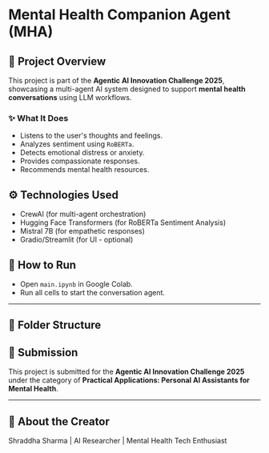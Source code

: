 # Mental Health Companion Agent (MHA)

## 🧠 Project Overview
This project is part of the **Agentic AI Innovation Challenge 2025**, showcasing a multi-agent AI system designed to support **mental health conversations** using LLM workflows.

### ✨ What It Does
- Listens to the user's thoughts and feelings.
- Analyzes sentiment using `RoBERTa`.
- Detects emotional distress or anxiety.
- Provides compassionate responses.
- Recommends mental health resources.

## ⚙️ Technologies Used
- CrewAI (for multi-agent orchestration)
- Hugging Face Transformers (for RoBERTa Sentiment Analysis)
- Mistral 7B (for empathetic responses)
- Gradio/Streamlit (for UI - optional)

## 🚀 How to Run
- Open `main.ipynb` in Google Colab.
- Run all cells to start the conversation agent.

---

## 📂 Folder Structure
## 🔗 Submission
This project is submitted for the **Agentic AI Innovation Challenge 2025** under the category of **Practical Applications: Personal AI Assistants for Mental Health**.

---

## 🙌 About the Creator
Shraddha Sharma | AI Researcher | Mental Health Tech Enthusiast
